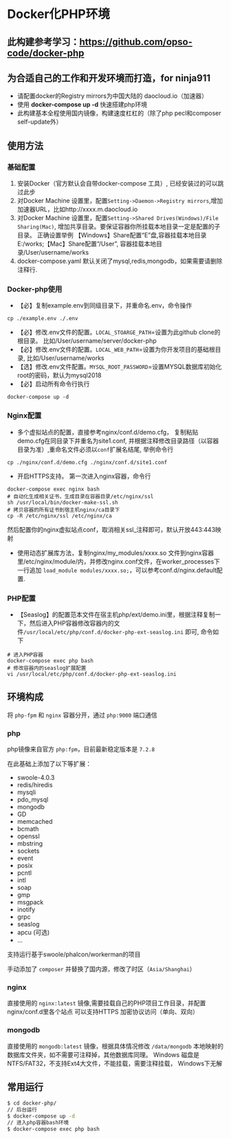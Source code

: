 #  Docker化PHP环境

## 此构建参考学习：https://github.com/opso-code/docker-php

## 为合适自己的工作和开发环境而打造，for ninja911

- 请配置docker的Registry mirrors为中国大陆的 daocloud.io（加速器）
- 使用 **docker-compose up -d** 快速搭建php环境
- 此构建基本全程使用国内镜像，构建速度杠杠的（除了php pecl和composer self-update外）

## 使用方法

### 基础配置
1. 安装Docker（官方默认会自带docker-compose 工具）, 已经安装过的可以跳过此步
2. 对Docker Machine 设置里，配置`Setting->Daemon->Registry mirrors`,增加加速器URL，比如http://xxxx.m.daocloud.io
3. 对Docker Machine 设置里，配置`Setting->Shared Drives(Windows)/File Sharing(Mac)`, 增加共享目录。要保证容器你所挂载本地目录一定是配置的子目录。 正确设置举例 【Windows】Share配置“E”盘,容器挂载本地目录E:/works;【Mac】Share配置“/User”, 容器挂载本地目录/User/username/works
4. docker-compose.yaml 默认关闭了mysql,redis,mongodb，如果需要请删除注释行.

### Docker-php使用
- 【必】复制example.env到同级目录下，并重命名.env，命令操作 
```shell
cp ./example.env ./.env
```
- 【必】修改.env文件的配置。`LOCAL_STOARGE_PATH`=设置为此github clone的根目录。 比如/User/username/server/docker-php
- 【必】修改.env文件的配置。`LOCAL_WEB_PATH`=设置为你开发项目的基础根目录, 比如/User/username/works
- 【选】修改.env文件配置。`MYSQL_ROOT_PASSWORD`=设置MYSQL数据库初始化root的密码，默认为mysql2018
- 【必】启动所有命令行执行
```shell
docker-compose up -d
```

### Nginx配置
- 多个虚拟站点的配置，直接参考nginx/conf.d/demo.cfg， 复制粘贴demo.cfg在同目录下并重名为site1.conf, 并根据注释修改目录路径（以容器目录为准）,重命名文件必须以`conf`扩展名结尾, 举例命令行
```shell
cp ./nginx/conf.d/demo.cfg ./nginx/conf.d/site1.conf
```
- 开启HTTPS支持。 第一次进入nginx容器，命令行
```shell
docker-compose exec nginx bash
# 自动化生成相关证书，生成目录在容器目录/etc/nginx/ssl
sh /usr/local/bin/docker-make-ssl.sh
# 拷贝容器的所有证书到宿主机nginx/ca目录下
cp -R /etc/nginx/ssl /etc/nginx/ca
```
然后配置你的nginx虚拟站点conf，取消相关ssl_注释即可，默认开放443:443映射
- 使用动态扩展库方法，复制nginx/my_modules/xxxx.so 文件到nginx容器里/etc/nginx/module/内，并修改nginx.conf文件，在worker_processes下一行追加 `load_module modules/xxxx.so;`，可以参考conf.d/nginx.default配置.

### PHP配置
- 【Seaslog】的配置范本文件在宿主机php/ext/demo.ini里，根据注释复制一下，然后进入PHP容器修改容器内的文件`/usr/local/etc/php/conf.d/docker-php-ext-seaslog.ini` 即可, 命令如下
```shell
# 进入PHP容器
docker-compose exec php bash
# 修改容器内的seaslog扩展配置
vi /usr/local/etc/php/conf.d/docker-php-ext-seaslog.ini
```


## 环境构成

将 `php-fpm` 和 `nginx` 容器分开，通过 `php:9000` 端口通信

### php

php镜像来自官方 `php:fpm`，目前最新稳定版本是 `7.2.8`

在此基础上添加了以下等扩展：

- swoole-4.0.3
- redis/hiredis
- mysqli
- pdo_mysql
- mongodb
- GD
- memcached
- bcmath
- openssl
- mbstring
- sockets
- event
- posix
- pcntl
- intl
- soap
- gmp
- msgpack
- inotify
- grpc
- seaslog
- apcu (可选)
- ...

支持运行基于swoole/phalcon/workerman的项目

手动添加了 `composer` 并替换了国内源，修改了时区（`Asia/Shanghai`）

### nginx

直接使用的 `nginx:latest` 镜像,需要挂载自己的PHP项目工作目录，并配置nginx/conf.d里各个站点
可以支持HTTPS 加密协议访问（单向、双向）

### mongodb

直接使用的 `mongodb:latest` 镜像，根据具体情况修改 `/data/mongodb` 本地映射的数据库文件夹，如不需要可注释掉，其他数据库同理。
Windows 磁盘是NTFS/FAT32，不支持Ext4大文件，不能挂载，需要注释挂载， Windows下无解

## 常用运行

```sh
$ cd docker-php/
// 后台运行
$ docker-compose up -d
// 进入php容器bash环境
$ docker-compose exec php bash
```
